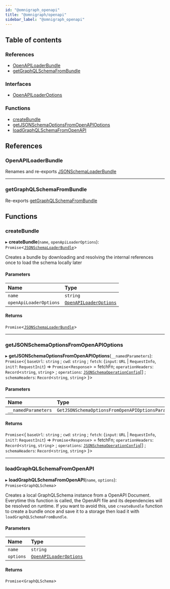 ```yaml
---
id: "@omnigraph_openapi"
title: "@omnigraph/openapi"
sidebar_label: "@omnigraph_openapi"
---
```


## Table of contents

### References

- [OpenAPILoaderBundle](loaders_openapi_src#openapiloaderbundle)
- [getGraphQLSchemaFromBundle](loaders_openapi_src#getgraphqlschemafrombundle)

### Interfaces

- [OpenAPILoaderOptions](/docs/api/interfaces/loaders_openapi_src.OpenAPILoaderOptions)

### Functions

- [createBundle](loaders_openapi_src#createbundle)
- [getJSONSchemaOptionsFromOpenAPIOptions](loaders_openapi_src#getjsonschemaoptionsfromopenapioptions)
- [loadGraphQLSchemaFromOpenAPI](loaders_openapi_src#loadgraphqlschemafromopenapi)

## References

### OpenAPILoaderBundle

Renames and re-exports [JSONSchemaLoaderBundle](/docs/api/interfaces/loaders_json_schema_src.JSONSchemaLoaderBundle)

___

### getGraphQLSchemaFromBundle

Re-exports [getGraphQLSchemaFromBundle](loaders_json_schema_src#getgraphqlschemafrombundle)

## Functions

### createBundle

▸ **createBundle**(`name`, `openApiLoaderOptions`): `Promise`\<[`JSONSchemaLoaderBundle`](/docs/api/interfaces/loaders_json_schema_src.JSONSchemaLoaderBundle)>

Creates a bundle by downloading and resolving the internal references once
to load the schema locally later

#### Parameters

| Name | Type |
| :------ | :------ |
| `name` | `string` |
| `openApiLoaderOptions` | [`OpenAPILoaderOptions`](/docs/api/interfaces/loaders_openapi_src.OpenAPILoaderOptions) |

#### Returns

`Promise`\<[`JSONSchemaLoaderBundle`](/docs/api/interfaces/loaders_json_schema_src.JSONSchemaLoaderBundle)>

___

### getJSONSchemaOptionsFromOpenAPIOptions

▸ **getJSONSchemaOptionsFromOpenAPIOptions**(`__namedParameters`): `Promise`\<\{ `baseUrl`: `string` ; `cwd`: `string` ; `fetch`: (`input`: `URL` \| `RequestInfo`, `init?`: `RequestInit`) => `Promise`\<`Response`> = fetchFn; `operationHeaders`: `Record`\<`string`, `string`> ; `operations`: [`JSONSchemaOperationConfig`](loaders_json_schema_src#jsonschemaoperationconfig)[] ; `schemaHeaders`: `Record`\<`string`, `string`>  }>

#### Parameters

| Name | Type |
| :------ | :------ |
| `__namedParameters` | `GetJSONSchemaOptionsFromOpenAPIOptionsParams` |

#### Returns

`Promise`\<\{ `baseUrl`: `string` ; `cwd`: `string` ; `fetch`: (`input`: `URL` \| `RequestInfo`, `init?`: `RequestInit`) => `Promise`\<`Response`> = fetchFn; `operationHeaders`: `Record`\<`string`, `string`> ; `operations`: [`JSONSchemaOperationConfig`](loaders_json_schema_src#jsonschemaoperationconfig)[] ; `schemaHeaders`: `Record`\<`string`, `string`>  }>

___

### loadGraphQLSchemaFromOpenAPI

▸ **loadGraphQLSchemaFromOpenAPI**(`name`, `options`): `Promise`\<`GraphQLSchema`>

Creates a local GraphQLSchema instance from a OpenAPI Document.
Everytime this function is called, the OpenAPI file and its dependencies will be resolved on runtime.
If you want to avoid this, use `createBundle` function to create a bundle once and save it to a storage
then load it with `loadGraphQLSchemaFromBundle`.

#### Parameters

| Name | Type |
| :------ | :------ |
| `name` | `string` |
| `options` | [`OpenAPILoaderOptions`](/docs/api/interfaces/loaders_openapi_src.OpenAPILoaderOptions) |

#### Returns

`Promise`\<`GraphQLSchema`>
